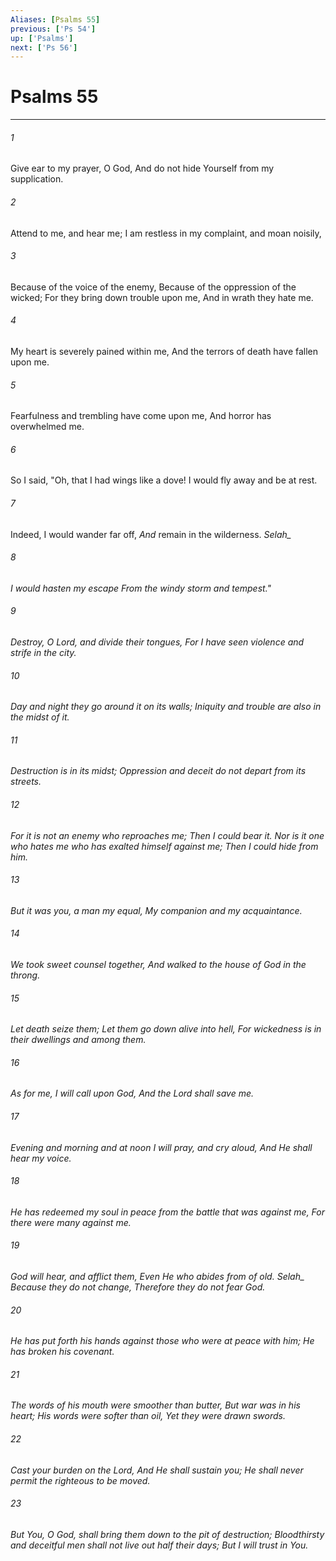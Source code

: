 ```yaml
---
Aliases: [Psalms 55]
previous: ['Ps 54']
up: ['Psalms']
next: ['Ps 56']
---
```

# Psalms 55

***


###### 1 
Give ear to my prayer, O God, And do not hide Yourself from my supplication. 

###### 2 
Attend to me, and hear me; I am restless in my complaint, and moan noisily, 

###### 3 
Because of the voice of the enemy, Because of the oppression of the wicked; For they bring down trouble upon me, And in wrath they hate me. 

###### 4 
My heart is severely pained within me, And the terrors of death have fallen upon me. 

###### 5 
Fearfulness and trembling have come upon me, And horror has overwhelmed me. 

###### 6 
So I said, "Oh, that I had wings like a dove! I would fly away and be at rest. 

###### 7 
Indeed, I would wander far off, _And_ remain in the wilderness. <i class="selah">Selah_ 

###### 8 
I would hasten my escape From the windy storm _and_ tempest." 

###### 9 
Destroy, O Lord, _and_ divide their tongues, For I have seen violence and strife in the city. 

###### 10 
Day and night they go around it on its walls; Iniquity and trouble _are_ also in the midst of it. 

###### 11 
Destruction _is_ in its midst; Oppression and deceit do not depart from its streets. 

###### 12 
For _it is_ not an enemy _who_ reproaches me; Then I could bear _it._ Nor _is it_ one _who_ hates me who has exalted _himself_ against me; Then I could hide from him. 

###### 13 
But _it was_ you, a man my equal, My companion and my acquaintance. 

###### 14 
We took sweet counsel together, _And_ walked to the house of God in the throng. 

###### 15 
Let death seize them; Let them go down alive into hell, For wickedness _is_ in their dwellings _and_ among them. 

###### 16 
As for me, I will call upon God, And the Lord shall save me. 

###### 17 
Evening and morning and at noon I will pray, and cry aloud, And He shall hear my voice. 

###### 18 
He has redeemed my soul in peace from the battle _that was_ against me, For there were many against me. 

###### 19 
God will hear, and afflict them, Even He who abides from of old. <i class="selah">Selah_ Because they do not change, Therefore they do not fear God. 

###### 20 
He has put forth his hands against those who were at peace with him; He has broken his covenant. 

###### 21 
_The words_ of his mouth were smoother than butter, But war _was_ in his heart; His words were softer than oil, Yet they _were_ drawn swords. 

###### 22 
Cast your burden on the Lord, And He shall sustain you; He shall never permit the righteous to be moved. 

###### 23 
But You, O God, shall bring them down to the pit of destruction; Bloodthirsty and deceitful men shall not live out half their days; But I will trust in You.
